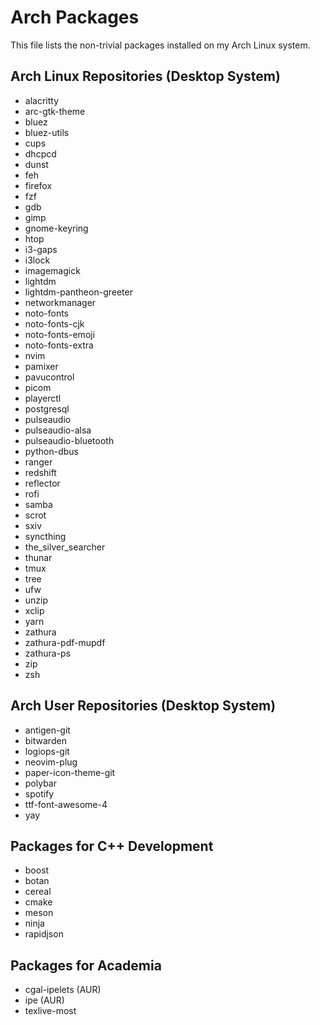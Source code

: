 Arch Packages
=============
This file lists the non-trivial packages installed on my Arch Linux system.

Arch Linux Repositories (Desktop System)
----------------------------------------
* alacritty
* arc-gtk-theme
* bluez
* bluez-utils
* cups
* dhcpcd
* dunst
* feh
* firefox
* fzf
* gdb
* gimp
* gnome-keyring
* htop
* i3-gaps
* i3lock
* imagemagick
* lightdm
* lightdm-pantheon-greeter
* networkmanager
* noto-fonts
* noto-fonts-cjk
* noto-fonts-emoji
* noto-fonts-extra
* nvim
* pamixer
* pavucontrol
* picom
* playerctl
* postgresql
* pulseaudio
* pulseaudio-alsa
* pulseaudio-bluetooth
* python-dbus
* ranger
* redshift
* reflector
* rofi
* samba
* scrot
* sxiv
* syncthing
* the_silver_searcher
* thunar
* tmux
* tree
* ufw
* unzip
* xclip
* yarn
* zathura
* zathura-pdf-mupdf
* zathura-ps
* zip
* zsh

Arch User Repositories (Desktop System)
---------------------------------------
* antigen-git
* bitwarden
* logiops-git
* neovim-plug
* paper-icon-theme-git
* polybar
* spotify
* ttf-font-awesome-4
* yay

Packages for C++ Development
----------------------------
* boost
* botan
* cereal
* cmake
* meson
* ninja
* rapidjson

Packages for Academia
---------------------
* cgal-ipelets (AUR)
* ipe (AUR)
* texlive-most

